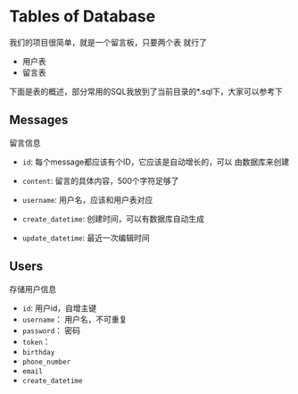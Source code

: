 # Tables of Database
我们的项目很简单，就是一个留言板，只要两个表
就行了
- 用户表
- 留言表

下面是表的概述，部分常用的SQL我放到了当前目录的*.sql下，大家可以参考下
## Messages
留言信息

  - `id`: 每个message都应该有个ID，它应该是自动增长的，可以
    由数据库来创建

  - `content`: 留言的具体内容，500个字符足够了

  - `username`: 用户名，应该和用户表对应
    
  - `create_datetime`: 创建时间，可以有数据库自动生成

  - `update_datetime`: 最近一次编辑时间
  
## Users
存储用户信息

  - `id`: 用户id，自增主键
  - `username`： 用户名，不可重复
  - `password`： 密码
  - `token`：
  - `birthday`
  - `phone_number`
  - `email`
  - `create_datetime`
